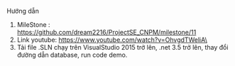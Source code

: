 Hướng dẫn
1. MileStone : https://github.com/dream2216/ProjectSE_CNPM/milestone/11
2. Link youtube: https://www.youtube.com/watch?v=OhvgdTWeliA\
3. Tải file .SLN chạy trên VisualStudio 2015 trở lên, .net 3.5 trở lên, thay đổi đường dẫn database, run code demo.
